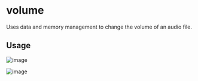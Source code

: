 # volume
Uses data and memory management to change the volume of an audio file.

## Usage
![image](https://github.com/Aeziren/volume/assets/123553708/7c542046-180e-4e68-953b-c7af8bfb2f67)

![image](https://github.com/Aeziren/volume/assets/123553708/2ed861e0-3098-42ea-a3aa-dfe96180812f)


